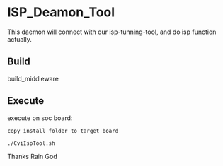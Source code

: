 # ISP_Deamon_Tool

This daemon will connect with our isp-tunning-tool, and do isp function actually.

## Build

build_middleware

## Execute

execute on soc board:

```
copy install folder to target board

./CviIspTool.sh

```

Thanks Rain God
